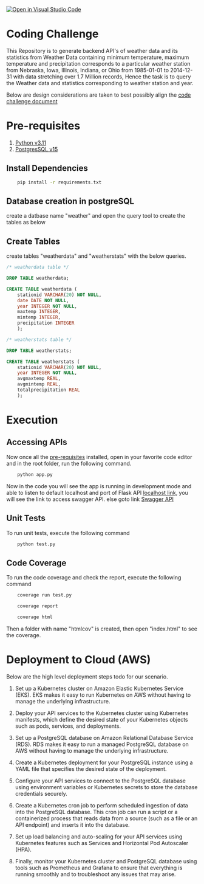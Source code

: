 [![Open in Visual Studio Code](https://img.shields.io/static/v1?logo=visualstudiocode&label=&message=Open%20in%20Visual%20Studio%20Code&labelColor=2c2c32&color=007acc&logoColor=007acc)](https://vscode.dev/github/siddusaikumar-git/CodingChallenge)

# Coding Challenge

This Repository is to generate backend API's of weather data and its statistics from Weather Data containing minimum temperature, maximum temperature and precipitation corresponds to a particular weather station from Nebraska, Iowa, Illinois, Indiana, or Ohio from 1985-01-01 to 2014-12-31 with data stretching over 1.7 Million records, Hence the task is to query the Weather data and statistics corresponding to weather station and year.

Below are design considerations are taken to best possibly align the [code challenge document](https://github.com/siddusaikumar-git/CodingChallenge/blob/master/code_challenge_doc.txt)

# Pre-requisites

1. [Python v3.11](https://www.python.org/downloads/)
2. [PostgresSQL v15](https://www.postgresql.org/download/)

## Install Dependencies

```bash
    pip install -r requirements.txt
```

## Database creation in postgreSQL

create a datbase name "weather" and open the query tool to create the tables as below

## Create Tables

create tables "weatherdata" and "weatherstats" with the below queries.

```sql
/* weatherdata table */

DROP TABLE weatherdata;

CREATE TABLE weatherdata (
    stationid VARCHAR(20) NOT NULL,
    date DATE NOT NULL,
    year INTEGER NOT NULL,
    maxtemp INTEGER,
    mintemp INTEGER,
    precipitation INTEGER
    );

/* weatherstats table */

DROP TABLE weatherstats;

CREATE TABLE weatherstats (
    stationid VARCHAR(20) NOT NULL,
    year INTEGER NOT NULL,
    avgmaxtemp REAL,
    avgmintemp REAL,
    totalprecipitation REAL
    );
```

# Execution

## Accessing APIs

Now once all the [pre-requisites](#Pre-requisites) installed, open in your favorite code editor and in the root folder, run the following command.

```bash
    python app.py
```

Now in the code you will see the app is running in development mode and able to listen to default localhost and port of Flask API [localhost link](http://localhost:5000/), you will see the link to access swagger API.
else goto link [Swagger API](http://localhost:5000/swagger)

## Unit Tests

To run unit tests, execute the following command

```bash
    python test.py
```

## Code Coverage

To run the code coverage and check the report, execute the following command

```bash
    coverage run test.py
```

```bash
    coverage report
```

```bash
    coverage html
```

Then a folder with name "htmlcov" is created, then open "index.html" to see the coverage.

# Deployment to Cloud (AWS)

Below are the high level deployment steps todo for our scenario.

1. Set up a Kubernetes cluster on Amazon Elastic Kubernetes Service (EKS). EKS makes it easy to run Kubernetes on AWS without having to manage the underlying infrastructure.

2. Deploy your API services to the Kubernetes cluster using Kubernetes manifests, which define the desired state of your Kubernetes objects such as pods, services, and deployments.

3. Set up a PostgreSQL database on Amazon Relational Database Service (RDS). RDS makes it easy to run a managed PostgreSQL database on AWS without having to manage the underlying infrastructure.

4. Create a Kubernetes deployment for your PostgreSQL instance using a YAML file that specifies the desired state of the deployment.

5. Configure your API services to connect to the PostgreSQL database using environment variables or Kubernetes secrets to store the database credentials securely.

6. Create a Kubernetes cron job to perform scheduled ingestion of data into the PostgreSQL database. This cron job can run a script or a containerized process that reads data from a source (such as a file or an API endpoint) and inserts it into the database.

7. Set up load balancing and auto-scaling for your API services using Kubernetes features such as Services and Horizontal Pod Autoscaler (HPA).

8. Finally, monitor your Kubernetes cluster and PostgreSQL database using tools such as Prometheus and Grafana to ensure that everything is running smoothly and to troubleshoot any issues that may arise.

